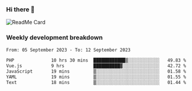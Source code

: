 ### Hi there 👋

<!--
**itzcy/itzcy** is a ✨ _special_ ✨ repository because its `README.md` (this file) appears on your GitHub profile.

Here are some ideas to get you started:

- 🔭 I’m currently working on ...
- 🌱 I’m currently learning ...
- 👯 I’m looking to collaborate on ...
- 🤔 I’m looking for help with ...
- 💬 Ask me about ...
- 📫 How to reach me: ...
- 😄 Pronouns: ...
- ⚡ Fun fact: ...
-->
![ReadMe Card](https://github-readme-stats.vercel.app/api?username=itzcy&show_icons=true&title_color=2d3198&icon_color=797cb8&text_color=24292e&bg_color=f6f8fa)

### Weekly development breakdown
<!--START_SECTION:waka-->

```txt
From: 05 September 2023 - To: 12 September 2023

PHP              10 hrs 30 mins  ████████████▒░░░░░░░░░░░░   49.83 %
Vue.js           9 hrs           ██████████▓░░░░░░░░░░░░░░   42.72 %
JavaScript       19 mins         ▒░░░░░░░░░░░░░░░░░░░░░░░░   01.58 %
YAML             19 mins         ▒░░░░░░░░░░░░░░░░░░░░░░░░   01.55 %
Text             18 mins         ▒░░░░░░░░░░░░░░░░░░░░░░░░   01.44 %
```

<!--END_SECTION:waka-->

